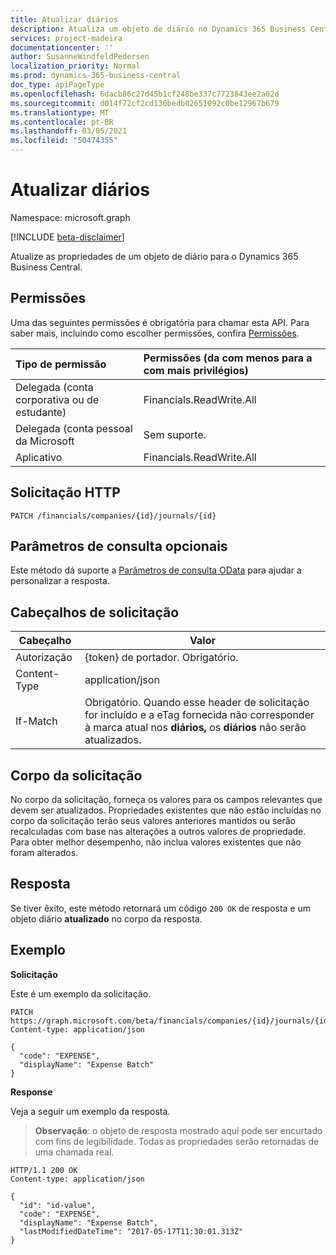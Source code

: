 ```yaml
---
title: Atualizar diários
description: Atualiza um objeto de diário no Dynamics 365 Business Central.
services: project-madeira
documentationcenter: ''
author: SusanneWindfeldPedersen
localization_priority: Normal
ms.prod: dynamics-365-business-central
doc_type: apiPageType
ms.openlocfilehash: 6dacb86c27d45b1cf248be337c7723843ee2a02d
ms.sourcegitcommit: d014f72cf2cd130bedb02651092c0be12967b679
ms.translationtype: MT
ms.contentlocale: pt-BR
ms.lasthandoff: 03/05/2021
ms.locfileid: "50474355"
---
```

# <a name="update-journals"></a>Atualizar diários

Namespace: microsoft.graph

[!INCLUDE [beta-disclaimer](../../includes/beta-disclaimer.md)]

Atualize as propriedades de um objeto de diário para o Dynamics 365 Business Central.

## <a name="permissions"></a>Permissões
Uma das seguintes permissões é obrigatória para chamar esta API. Para saber mais, incluindo como escolher permissões, confira [Permissões](/graph/permissions-reference).

|Tipo de permissão |Permissões (da com menos para a com mais privilégios)|
|:---------------|:------------------------------------------|
|Delegada (conta corporativa ou de estudante)|Financials.ReadWrite.All |
|Delegada (conta pessoal da Microsoft|Sem suporte.|
|Aplicativo|Financials.ReadWrite.All|

## <a name="http-request"></a>Solicitação HTTP

```
PATCH /financials/companies/{id}/journals/{id}
```

## <a name="optional-query-parameters"></a>Parâmetros de consulta opcionais
Este método dá suporte a [Parâmetros de consulta OData](/graph/query-parameters) para ajudar a personalizar a resposta.

## <a name="request-headers"></a>Cabeçalhos de solicitação
|Cabeçalho        |Valor                    |
|--------------|-------------------------|
|Autorização |{token} de portador. Obrigatório.|
|Content-Type  |application/json         |
|If-Match      |Obrigatório. Quando esse header de solicitação for incluído e a eTag fornecida não corresponder à marca atual nos **diários,** os **diários** não serão atualizados. |

## <a name="request-body"></a>Corpo da solicitação
No corpo da solicitação, forneça os valores para os campos relevantes que devem ser atualizados. Propriedades existentes que não estão incluídas no corpo da solicitação terão seus valores anteriores mantidos ou serão recalculadas com base nas alterações a outros valores de propriedade. Para obter melhor desempenho, não inclua valores existentes que não foram alterados.

## <a name="response"></a>Resposta
Se tiver êxito, este método retornará um código `200 OK` de resposta e um objeto diário **atualizado** no corpo da resposta.

## <a name="example"></a>Exemplo

**Solicitação**

Este é um exemplo da solicitação.
```http
PATCH https://graph.microsoft.com/beta/financials/companies/{id}/journals/{id}
Content-type: application/json

{
  "code": "EXPENSE",
  "displayName": "Expense Batch"
}
```

**Response**

Veja a seguir um exemplo da resposta. 

> **Observação**: o objeto de resposta mostrado aqui pode ser encurtado com fins de legibilidade. Todas as propriedades serão retornadas de uma chamada real.

```http
HTTP/1.1 200 OK
Content-type: application/json

{
  "id": "id-value",
  "code": "EXPENSE",
  "displayName": "Expense Batch",
  "lastModifiedDateTime": "2017-05-17T11:30:01.313Z"
}
```



